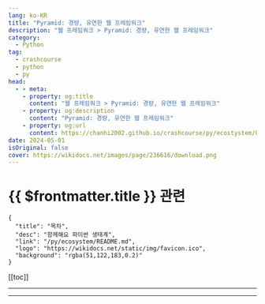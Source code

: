```yaml
---
lang: ko-KR
title: "Pyramid: 경량, 유연한 웹 프레임워크"
description: "웹 프레임워크 > Pyramid: 경량, 유연한 웹 프레임워크"
category:
  - Python
tag: 
  - crashcourse
  - python
  - py
head:
  - - meta:
    - property: og:title
      content: "웹 프레임워크 > Pyramid: 경량, 유연한 웹 프레임워크"
    - property: og:description
      content: "Pyramid: 경량, 유연한 웹 프레임워크"
    - property: og:url
      content: https://chanhi2002.github.io/crashcourse/py/ecostystem/06/web-framework/pyramid.html
date: 2024-05-01
isOriginal: false
cover: https://wikidocs.net/images/page/236616/download.png
---
```


# {{ $frontmatter.title }} 관련

```component VPCard
{
  "title": "목차",
  "desc": "함께해요 파이썬 생태계",
  "link": "/py/ecosystem/README.md",
  "logo": "https://wikidocs.net/static/img/favicon.ico",
  "background": "rgba(51,122,183,0.2)"
}
```

[[toc]]

---

<SiteInfo
  name="Pyramid: 경량, 유연한 웹 프레임워크 | WikiDocs"
  desc="함께해요 파이썬 생태계"
  url="https://wikidocs.net/236616"
  logo="https://wikidocs.net/static/img/favicon.ico"
  preview="https://wikidocs.net/images/page/236616/download.png"/>

<!-- TODO: 작성 -->

---
